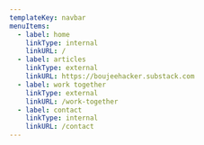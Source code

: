 ```yaml
---
templateKey: navbar
menuItems:
  - label: home
    linkType: internal
    linkURL: /
  - label: articles
    linkType: external
    linkURL: https://boujeehacker.substack.com
  - label: work together
    linkType: external
    linkURL: /work-together
  - label: contact
    linkType: internal
    linkURL: /contact
---
```

